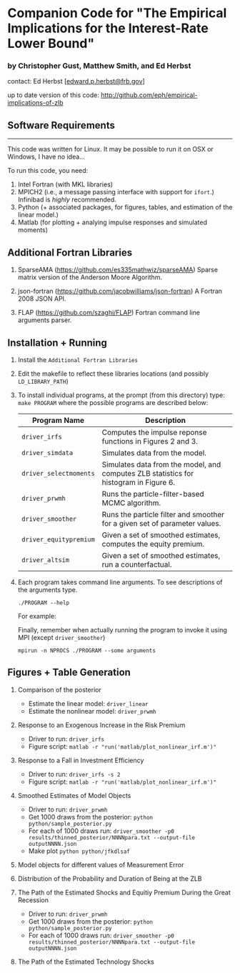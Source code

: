 # Companion Code for "The Empirical Implications for the Interest-Rate Lower Bound"
### by Christopher Gust,  Matthew Smith, and Ed Herbst

contact: Ed Herbst [edward.p.herbst@frb.gov]

up to date version of this code: http://github.com/eph/empirical-implications-of-zlb

## Software Requirements
---------------------
This code was written for Linux.  It may be possible to run it on OSX or Windows, I have no idea...

To run this code, you need:

1. Intel Fortran (with MKL libraries)
2. MPICH2 (i.e., a message passing interface with support for `ifort`.)  Infinibad is *highly* recommended.
3. Python (+ associated packages, for figures, tables, and estimation of the linear model.)
4. Matlab (for plotting + analying impulse responses and simulated moments)

Additional Fortran Libraries
----------------------------
1. SparseAMA (https://github.com/es335mathwiz/sparseAMA)
   Sparse matrix version of the Anderson Moore Algorithm.

2. json-fortran (https://github.com/jacobwilliams/json-fortran)
   A Fortran 2008 JSON API.

3. FLAP (https://github.com/szaghi/FLAP)
   Fortran command line arguments parser.

Installation + Running
----------------------
1. Install the `Additional Fortran Libraries`
2. Edit the makefile to reflect these libraries locations (and possibly ```LD_LIBRARY_PATH```)
3. To install individual programs, at the prompt (from this directory) type:
   ```make PROGRAM```
   where the possible programs are described below:

   | Program Name           | Description                                                                           |
   | ------------           | -----------                                                                           |
   | `driver_irfs`          | Computes the impulse reponse functions in Figures 2 and 3.                            |
   | `driver_simdata`       | Simulates data from the model.                                                        |
   | `driver_selectmoments` | Simulates data from the model, and computes ZLB statistics for histogram in Figure 6. | 
   | `driver_prwmh`         | Runs the particle-filter-based MCMC algorithm.                                        |
   | `driver_smoother`      | Runs the particle filter and smoother for a given set of parameter values.            |
   | `driver_equitypremium` | Given a set of smoothed estimates, computes the equity premium.                       |
   | `driver_altsim`        | Given a set of smoothed estimates, run a counterfactual.                              |
4. Each program takes command line arguments.  To see descriptions of the arguments type.
   ```
   ./PROGRAM --help
   ```

    For example:


    Finally, remember when actually running the program to invoke it using MPI (except `driver_smoother`)
    ```
    mpirun -n NPROCS ./PROGRAM --some arguments 
    ```
    
Figures + Table Generation
--------------------------
1. Comparison of the posterior
    * Estimate the linear model: `driver_linear`
    * Estimate the nonlinear model: `driver_prwmh`
2. Response to an Exogenous Increase in the Risk Premium
    * Driver to run: `driver_irfs`
    * Figure script: `matlab -r "run('matlab/plot_nonlinear_irf.m')"`
3. Response to a Fall in Investment Efficiency
    * Driver to run: `driver_irfs -s 2`
    * Figure script: `matlab -r "run('matlab/plot_nonlinear_irf.m')"`
4. Smoothed Estimates of Model Objects
    * Driver to run: `driver_prwmh`
    * Get 1000 draws from the posterior: `python python/sample_posterior.py`
    * For each of 1000 draws run: `driver_smoother -p0 results/thinned_posterior/NNNNpara.txt --output-file outputNNNN.json`
    * Make plot `python python/jfkdlsaf`
5. Model objects for different values of Measurement Error

6. Distribution of the Probability and Duration of Being at the ZLB

7. The Path of the Estimated Shocks and Equitiy Premium During the Great Recession
    * Driver to run: `driver_prwmh`
    * Get 1000 draws from the posterior: `python python/sample_posterior.py`
    * For each of 1000 draws run: `driver_smoother -p0 results/thinned_posterior/NNNNpara.txt --output-file outputNNNN.json`

8. The Path of the Estimated Technology Shocks
